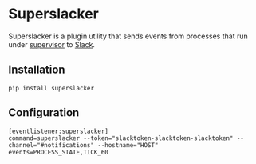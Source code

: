 # Superslacker

Superslacker is a plugin utility that sends events from
processes that run under [supervisor](http://supervisord.org)
to [Slack](https://slack.com).


## Installation

```
pip install superslacker
```

## Configuration

```
[eventlistener:superslacker]
command=superslacker --token="slacktoken-slacktoken-slacktoken" --channel="#notifications" --hostname="HOST"
events=PROCESS_STATE,TICK_60
```

